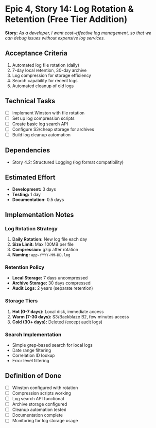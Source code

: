 # Epic 4, Story 14: Log Rotation & Retention (Free Tier Addition)

**Story:** *As a developer, I want cost-effective log management, so that we can debug issues without expensive log services.*

## Acceptance Criteria

1. Automated log file rotation (daily)
2. 7-day local retention, 30-day archive
3. Log compression for storage efficiency
4. Search capability for recent logs
5. Automated cleanup of old logs

## Technical Tasks

- [ ] Implement Winston with file rotation
- [ ] Set up log compression scripts
- [ ] Create basic log search API
- [ ] Configure S3/cheap storage for archives
- [ ] Build log cleanup automation

## Dependencies

- Story 4.2: Structured Logging (log format compatibility)

## Estimated Effort

- **Development:** 3 days
- **Testing:** 1 day
- **Documentation:** 0.5 days

## Implementation Notes

### Log Rotation Strategy
1. **Daily Rotation:** New log file each day
2. **Size Limit:** Max 100MB per file
3. **Compression:** gzip after rotation
4. **Naming:** `app-YYYY-MM-DD.log`

### Retention Policy
- **Local Storage:** 7 days uncompressed
- **Archive Storage:** 30 days compressed
- **Audit Logs:** 2 years (separate retention)

### Storage Tiers
1. **Hot (0-7 days):** Local disk, immediate access
2. **Warm (7-30 days):** S3/Backblaze B2, few minutes access
3. **Cold (30+ days):** Deleted (except audit logs)

### Search Implementation
- Simple grep-based search for local logs
- Date range filtering
- Correlation ID lookup
- Error level filtering

## Definition of Done

- [ ] Winston configured with rotation
- [ ] Compression scripts working
- [ ] Log search API functional
- [ ] Archive storage configured
- [ ] Cleanup automation tested
- [ ] Documentation complete
- [ ] Monitoring for log storage usage
